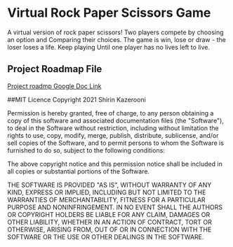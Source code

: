 # Virtual Rock Paper Scissors Game

A virtual version of rock paper scissors! Two players compete by choosing an option and
Comparing their choices. The game is win, lose or draw - the loser loses a life. Keep playing
Until one player has no lives left to live.

## Project Roadmap File
[Project roadmp Google Doc Link](https://docs.google.com/document/d/1h5dH1xrl7ESKZ7Nv1CJ0XY49-CXziwvpjDodslxHL-k/edit?usp=sharing)

##MIT Licence
Copyright 2021 Shirin Kazerooni

Permission is hereby granted, free of charge, to any person obtaining a copy of this software and associated documentation files (the "Software"), to deal in the Software without restriction, including without limitation the rights to use, copy, modify, merge, publish, distribute, sublicense, and/or sell copies of the Software, and to permit persons to whom the Software is furnished to do so, subject to the following conditions:

The above copyright notice and this permission notice shall be included in all copies or substantial portions of the Software.

THE SOFTWARE IS PROVIDED "AS IS", WITHOUT WARRANTY OF ANY KIND, EXPRESS OR IMPLIED, INCLUDING BUT NOT LIMITED TO THE WARRANTIES OF MERCHANTABILITY, FITNESS FOR A PARTICULAR PURPOSE AND NONINFRINGEMENT. IN NO EVENT SHALL THE AUTHORS OR COPYRIGHT HOLDERS BE LIABLE FOR ANY CLAIM, DAMAGES OR OTHER LIABILITY, WHETHER IN AN ACTION OF CONTRACT, TORT OR OTHERWISE, ARISING FROM, OUT OF OR IN CONNECTION WITH THE SOFTWARE OR THE USE OR OTHER DEALINGS IN THE SOFTWARE.

